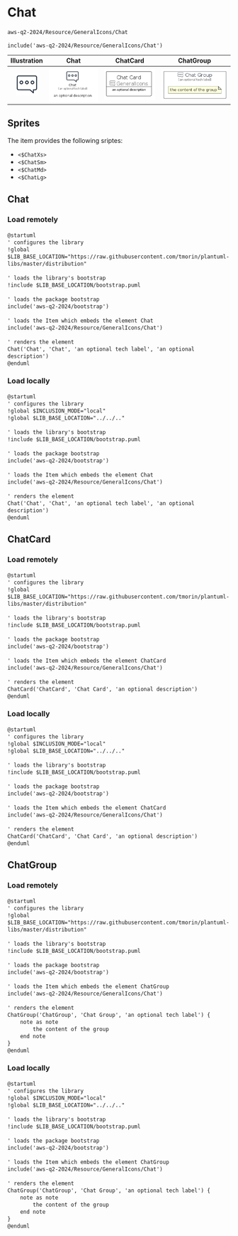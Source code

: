 # Chat


```text
aws-q2-2024/Resource/GeneralIcons/Chat
```

```text
include('aws-q2-2024/Resource/GeneralIcons/Chat')
```



| Illustration | Chat | ChatCard | ChatGroup |
| :---: | :---: | :---: | :---: |
| ![illustration for Illustration](../../../aws-q2-2024/Resource/GeneralIcons/Chat.png) | ![illustration for Chat](../../../aws-q2-2024/Resource/GeneralIcons/Chat.Local.png) | ![illustration for ChatCard](../../../aws-q2-2024/Resource/GeneralIcons/ChatCard.Local.png) | ![illustration for ChatGroup](../../../aws-q2-2024/Resource/GeneralIcons/ChatGroup.Local.png) |



## Sprites
The item provides the following sriptes:

- `<$ChatXs>`
- `<$ChatSm>`
- `<$ChatMd>`
- `<$ChatLg>`





## Chat

### Load remotely
```plantuml
@startuml
' configures the library
!global $LIB_BASE_LOCATION="https://raw.githubusercontent.com/tmorin/plantuml-libs/master/distribution"

' loads the library's bootstrap
!include $LIB_BASE_LOCATION/bootstrap.puml

' loads the package bootstrap
include('aws-q2-2024/bootstrap')

' loads the Item which embeds the element Chat
include('aws-q2-2024/Resource/GeneralIcons/Chat')

' renders the element
Chat('Chat', 'Chat', 'an optional tech label', 'an optional description')
@enduml
```

### Load locally
```plantuml
@startuml
' configures the library
!global $INCLUSION_MODE="local"
!global $LIB_BASE_LOCATION="../../.."

' loads the library's bootstrap
!include $LIB_BASE_LOCATION/bootstrap.puml

' loads the package bootstrap
include('aws-q2-2024/bootstrap')

' loads the Item which embeds the element Chat
include('aws-q2-2024/Resource/GeneralIcons/Chat')

' renders the element
Chat('Chat', 'Chat', 'an optional tech label', 'an optional description')
@enduml
```

## ChatCard

### Load remotely
```plantuml
@startuml
' configures the library
!global $LIB_BASE_LOCATION="https://raw.githubusercontent.com/tmorin/plantuml-libs/master/distribution"

' loads the library's bootstrap
!include $LIB_BASE_LOCATION/bootstrap.puml

' loads the package bootstrap
include('aws-q2-2024/bootstrap')

' loads the Item which embeds the element ChatCard
include('aws-q2-2024/Resource/GeneralIcons/Chat')

' renders the element
ChatCard('ChatCard', 'Chat Card', 'an optional description')
@enduml
```

### Load locally
```plantuml
@startuml
' configures the library
!global $INCLUSION_MODE="local"
!global $LIB_BASE_LOCATION="../../.."

' loads the library's bootstrap
!include $LIB_BASE_LOCATION/bootstrap.puml

' loads the package bootstrap
include('aws-q2-2024/bootstrap')

' loads the Item which embeds the element ChatCard
include('aws-q2-2024/Resource/GeneralIcons/Chat')

' renders the element
ChatCard('ChatCard', 'Chat Card', 'an optional description')
@enduml
```

## ChatGroup

### Load remotely
```plantuml
@startuml
' configures the library
!global $LIB_BASE_LOCATION="https://raw.githubusercontent.com/tmorin/plantuml-libs/master/distribution"

' loads the library's bootstrap
!include $LIB_BASE_LOCATION/bootstrap.puml

' loads the package bootstrap
include('aws-q2-2024/bootstrap')

' loads the Item which embeds the element ChatGroup
include('aws-q2-2024/Resource/GeneralIcons/Chat')

' renders the element
ChatGroup('ChatGroup', 'Chat Group', 'an optional tech label') {
    note as note
        the content of the group
    end note
}
@enduml
```

### Load locally
```plantuml
@startuml
' configures the library
!global $INCLUSION_MODE="local"
!global $LIB_BASE_LOCATION="../../.."

' loads the library's bootstrap
!include $LIB_BASE_LOCATION/bootstrap.puml

' loads the package bootstrap
include('aws-q2-2024/bootstrap')

' loads the Item which embeds the element ChatGroup
include('aws-q2-2024/Resource/GeneralIcons/Chat')

' renders the element
ChatGroup('ChatGroup', 'Chat Group', 'an optional tech label') {
    note as note
        the content of the group
    end note
}
@enduml
```

